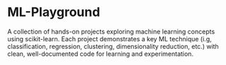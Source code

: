 # ML-Playground
A collection of hands-on projects exploring machine learning concepts using scikit-learn. Each project demonstrates a key ML technique (i.g, classification, regression, clustering, dimensionality reduction, etc.) with clean, well-documented code for learning and experimentation.
